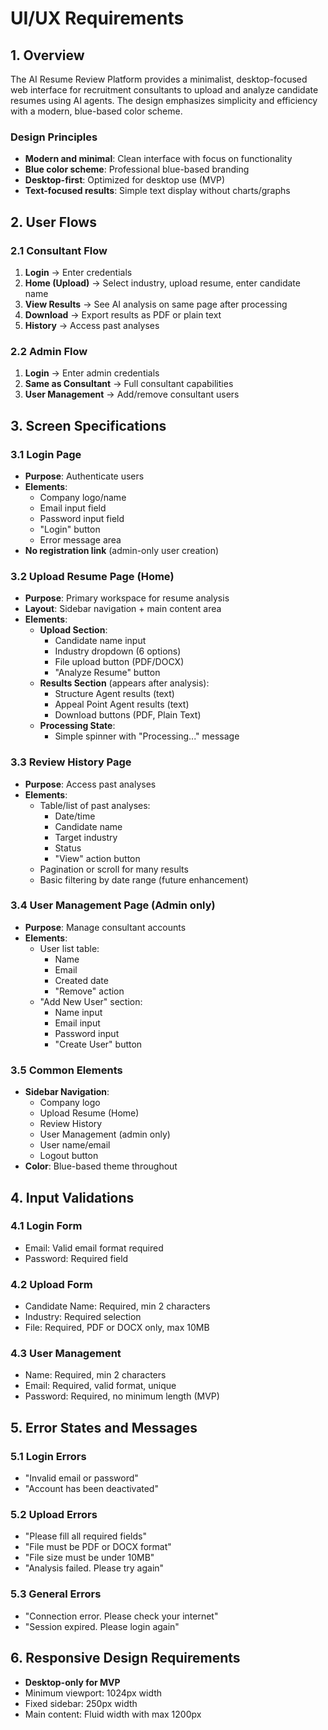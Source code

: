 # UI/UX Requirements

## 1. Overview
The AI Resume Review Platform provides a minimalist, desktop-focused web interface for recruitment consultants to upload and analyze candidate resumes using AI agents. The design emphasizes simplicity and efficiency with a modern, blue-based color scheme.

### Design Principles
- **Modern and minimal**: Clean interface with focus on functionality
- **Blue color scheme**: Professional blue-based branding
- **Desktop-first**: Optimized for desktop use (MVP)
- **Text-focused results**: Simple text display without charts/graphs

## 2. User Flows

### 2.1 Consultant Flow
1. **Login** → Enter credentials
2. **Home (Upload)** → Select industry, upload resume, enter candidate name
3. **View Results** → See AI analysis on same page after processing
4. **Download** → Export results as PDF or plain text
5. **History** → Access past analyses

### 2.2 Admin Flow
1. **Login** → Enter admin credentials
2. **Same as Consultant** → Full consultant capabilities
3. **User Management** → Add/remove consultant users

## 3. Screen Specifications

### 3.1 Login Page
- **Purpose**: Authenticate users
- **Elements**:
  - Company logo/name
  - Email input field
  - Password input field
  - "Login" button
  - Error message area
- **No registration link** (admin-only user creation)

### 3.2 Upload Resume Page (Home)
- **Purpose**: Primary workspace for resume analysis
- **Layout**: Sidebar navigation + main content area
- **Elements**:
  - **Upload Section**:
    - Candidate name input
    - Industry dropdown (6 options)
    - File upload button (PDF/DOCX)
    - "Analyze Resume" button
  - **Results Section** (appears after analysis):
    - Structure Agent results (text)
    - Appeal Point Agent results (text)
    - Download buttons (PDF, Plain Text)
  - **Processing State**:
    - Simple spinner with "Processing..." message

### 3.3 Review History Page
- **Purpose**: Access past analyses
- **Elements**:
  - Table/list of past analyses:
    - Date/time
    - Candidate name
    - Target industry
    - Status
    - "View" action button
  - Pagination or scroll for many results
  - Basic filtering by date range (future enhancement)

### 3.4 User Management Page (Admin only)
- **Purpose**: Manage consultant accounts
- **Elements**:
  - User list table:
    - Name
    - Email
    - Created date
    - "Remove" action
  - "Add New User" section:
    - Name input
    - Email input
    - Password input
    - "Create User" button

### 3.5 Common Elements
- **Sidebar Navigation**:
  - Company logo
  - Upload Resume (Home)
  - Review History
  - User Management (admin only)
  - User name/email
  - Logout button
- **Color**: Blue-based theme throughout

## 4. Input Validations

### 4.1 Login Form
- Email: Valid email format required
- Password: Required field

### 4.2 Upload Form
- Candidate Name: Required, min 2 characters
- Industry: Required selection
- File: Required, PDF or DOCX only, max 10MB

### 4.3 User Management
- Name: Required, min 2 characters
- Email: Required, valid format, unique
- Password: Required, no minimum length (MVP)

## 5. Error States and Messages

### 5.1 Login Errors
- "Invalid email or password"
- "Account has been deactivated"

### 5.2 Upload Errors
- "Please fill all required fields"
- "File must be PDF or DOCX format"
- "File size must be under 10MB"
- "Analysis failed. Please try again"

### 5.3 General Errors
- "Connection error. Please check your internet"
- "Session expired. Please login again"

## 6. Responsive Design Requirements
- **Desktop-only for MVP**
- Minimum viewport: 1024px width
- Fixed sidebar: 250px width
- Main content: Fluid width with max 1200px